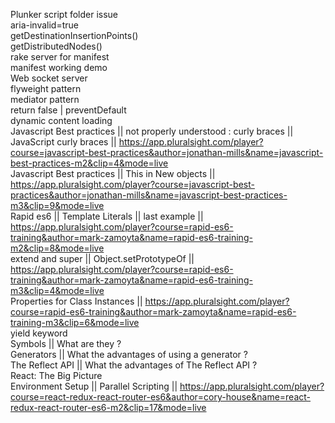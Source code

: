 Plunker script folder issue<br>
aria-invalid=true<br>
getDestinationInsertionPoints()<br>
getDistributedNodes()<br>
rake server for manifest<br>
manifest working demo<br>
Web socket server<br>
flyweight pattern<br>
mediator pattern<br>
return false | preventDefault<br>
dynamic content loading<br>
Javascript Best practices || not  properly understood : curly braces || JavaScript curly braces || https://app.pluralsight.com/player?course=javascript-best-practices&author=jonathan-mills&name=javascript-best-practices-m2&clip=4&mode=live<br/>
Javascript Best practices || This in New objects || https://app.pluralsight.com/player?course=javascript-best-practices&author=jonathan-mills&name=javascript-best-practices-m3&clip=9&mode=live<br/>
Rapid es6 || Template Literals || last example || https://app.pluralsight.com/player?course=rapid-es6-training&author=mark-zamoyta&name=rapid-es6-training-m2&clip=8&mode=live<br/>
extend and super || Object.setPrototypeOf || https://app.pluralsight.com/player?course=rapid-es6-training&author=mark-zamoyta&name=rapid-es6-training-m3&clip=4&mode=live<br/>
Properties for Class Instances || https://app.pluralsight.com/player?course=rapid-es6-training&author=mark-zamoyta&name=rapid-es6-training-m3&clip=6&mode=live<br/>
yield keyword<br/>
Symbols || What are they ?<br/>
Generators || What the advantages of using a generator ?<br/>
The Reflect API || What the advantages of The Reflect API ?<br/>
React: The Big Picture<br/>
Environment Setup || Parallel Scripting || https://app.pluralsight.com/player?course=react-redux-react-router-es6&author=cory-house&name=react-redux-react-router-es6-m2&clip=17&mode=live <br/>
